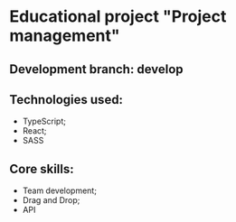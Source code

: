 # Educational project "Project management"

## Development branch: develop

## Technologies used:
- TypeScript;
- React;
- SASS

## Core skills:
- Team development;
- Drag and Drop;
- API
